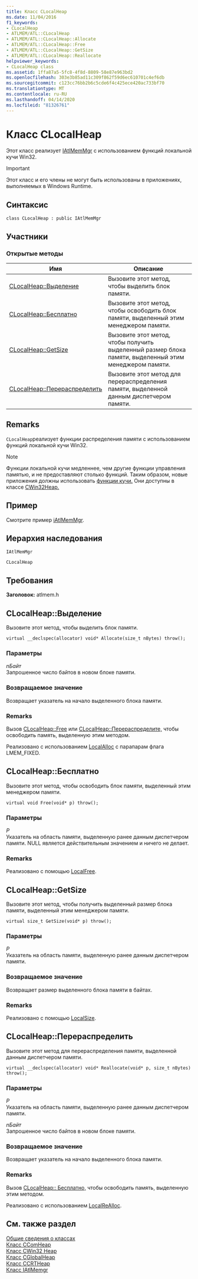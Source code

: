 ```yaml
---
title: Класс CLocalHeap
ms.date: 11/04/2016
f1_keywords:
- CLocalHeap
- ATLMEM/ATL::CLocalHeap
- ATLMEM/ATL::CLocalHeap::Allocate
- ATLMEM/ATL::CLocalHeap::Free
- ATLMEM/ATL::CLocalHeap::GetSize
- ATLMEM/ATL::CLocalHeap::Reallocate
helpviewer_keywords:
- CLocalHeap class
ms.assetid: 1ffa87a5-5fc8-4f8d-8809-58e87e963bd2
ms.openlocfilehash: 303e3b85ad11c309f862f59d6ec610701c4ef6db
ms.sourcegitcommit: c123cc76bb2b6c5cde6f4c425ece420ac733bf70
ms.translationtype: MT
ms.contentlocale: ru-RU
ms.lasthandoff: 04/14/2020
ms.locfileid: "81326761"
---
```

# <a name="clocalheap-class"></a>Класс CLocalHeap

Этот класс реализует [IAtlMemMgr](../../atl/reference/iatlmemmgr-class.md) с использованием функций локальной кучи Win32.

> [!IMPORTANT]
> Этот класс и его члены не могут быть использованы в приложениях, выполняемых в Windows Runtime.

## <a name="syntax"></a>Синтаксис

```
class CLocalHeap : public IAtlMemMgr
```

## <a name="members"></a>Участники

### <a name="public-methods"></a>Открытые методы

|Имя|Описание|
|----------|-----------------|
|[CLocalHeap::Выделение](#allocate)|Вызовите этот метод, чтобы выделить блок памяти.|
|[CLocalHeap::Бесплатно](#free)|Вызовите этот метод, чтобы освободить блок памяти, выделенный этим менеджером памяти.|
|[CLocalHeap::GetSize](#getsize)|Вызовите этот метод, чтобы получить выделенный размер блока памяти, выделенный этим менеджером памяти.|
|[CLocalHeap::Перераспределить](#reallocate)|Вызовите этот метод для перераспределения памяти, выделенной данным диспетчером памяти.|

## <a name="remarks"></a>Remarks

`CLocalHeap`реализует функции распределения памяти с использованием функций локальной кучи Win32.

> [!NOTE]
> Функции локальной кучи медленнее, чем другие функции управления памятью, и не предоставляют столько функций. Таким образом, новые приложения должны использовать [функции кучи.](/windows/win32/Memory/heap-functions) Они доступны в классе [CWin32Heap.](../../atl/reference/cwin32heap-class.md)

## <a name="example"></a>Пример

Смотрите пример [iAtlMemMgr](../../atl/reference/iatlmemmgr-class.md).

## <a name="inheritance-hierarchy"></a>Иерархия наследования

`IAtlMemMgr`

`CLocalHeap`

## <a name="requirements"></a>Требования

**Заголовок:** atlmem.h

## <a name="clocalheapallocate"></a><a name="allocate"></a>CLocalHeap::Выделение

Вызовите этот метод, чтобы выделить блок памяти.

```
virtual __declspec(allocator) void* Allocate(size_t nBytes) throw();
```

### <a name="parameters"></a>Параметры

*nБайт*<br/>
Запрошенное число байтов в новом блоке памяти.

### <a name="return-value"></a>Возвращаемое значение

Возвращает указатель на начало выделенного блока памяти.

### <a name="remarks"></a>Remarks

Вызов [CLocalHeap::Free](#free) или [CLocalHeap::Перераспределите,](#reallocate) чтобы освободить память, выделенную этим методом.

Реализовано с использованием [LocalAlloc](/windows/win32/api/winbase/nf-winbase-localalloc) с парапарам флага LMEM_FIXED.

## <a name="clocalheapfree"></a><a name="free"></a>CLocalHeap::Бесплатно

Вызовите этот метод, чтобы освободить блок памяти, выделенный этим менеджером памяти.

```
virtual void Free(void* p) throw();
```

### <a name="parameters"></a>Параметры

*P*<br/>
Указатель на область памяти, выделенную ранее данным диспетчером памяти. NULL является действительным значением и ничего не делает.

### <a name="remarks"></a>Remarks

Реализовано с помощью [LocalFree](/windows/win32/api/winbase/nf-winbase-localfree).

## <a name="clocalheapgetsize"></a><a name="getsize"></a>CLocalHeap::GetSize

Вызовите этот метод, чтобы получить выделенный размер блока памяти, выделенный этим менеджером памяти.

```
virtual size_t GetSize(void* p) throw();
```

### <a name="parameters"></a>Параметры

*P*<br/>
Указатель на область памяти, выделенную ранее данным диспетчером памяти.

### <a name="return-value"></a>Возвращаемое значение

Возвращает размер выделенного блока памяти в байтах.

### <a name="remarks"></a>Remarks

Реализовано с помощью [LocalSize](/windows/win32/api/winbase/nf-winbase-localsize).

## <a name="clocalheapreallocate"></a><a name="reallocate"></a>CLocalHeap::Перераспределить

Вызовите этот метод для перераспределения памяти, выделенной данным диспетчером памяти.

```
virtual __declspec(allocator) void* Reallocate(void* p, size_t nBytes) throw();
```

### <a name="parameters"></a>Параметры

*P*<br/>
Указатель на область памяти, выделенную ранее данным диспетчером памяти.

*nБайт*<br/>
Запрошенное число байтов в новом блоке памяти.

### <a name="return-value"></a>Возвращаемое значение

Возвращает указатель на начало выделенного блока памяти.

### <a name="remarks"></a>Remarks

Вызов [CLocalHeap:: Бесплатно,](#free) чтобы освободить память, выделенную этим методом.

Реализовано с использованием [LocalReAlloc](/windows/win32/api/winbase/nf-winbase-localrealloc).

## <a name="see-also"></a>См. также раздел

[Общие сведения о классах](../../atl/atl-class-overview.md)<br/>
[Класс CComHeap](../../atl/reference/ccomheap-class.md)<br/>
[Класс CWin32 Heap](../../atl/reference/cwin32heap-class.md)<br/>
[Класс CGlobalHeap](../../atl/reference/cglobalheap-class.md)<br/>
[Класс CCRTHeap](../../atl/reference/ccrtheap-class.md)<br/>
[Класс IAtlMemgr](../../atl/reference/iatlmemmgr-class.md)
